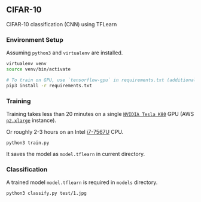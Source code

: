 ## CIFAR-10

CIFAR-10 classification (CNN) using TFLearn

### Environment Setup

Assuming `python3` and `virtualenv` are installed.

```bash
virtualenv venv
source venv/bin/activate

# To train on GPU, use `tensorflow-gpu` in requirements.txt (additional setup required).
pip3 install -r requirements.txt
```

### Training

Training takes less than 20 minutes on a single [`NVIDIA Tesla K80`](http://www.nvidia.com/object/tesla-k80.html) GPU (AWS [`p2.xlarge`](https://aws.amazon.com/ec2/instance-types/p2/) instance).

Or roughly 2-3 hours on an Intel [i7-7567U](https://ark.intel.com/products/97541/Intel-Core-i7-7567U-Processor-4M-Cache-up-to-4_00-GHz) CPU.

```
python3 train.py
```

It saves the model as `model.tflearn` in current directory.

### Classification

A trained model `model.tflearn` is required in `models` directory.

```
python3 classify.py test/1.jpg
```

